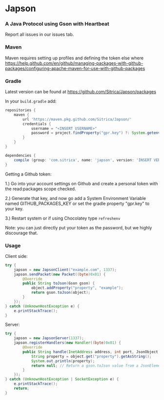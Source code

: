 # Japson
### A Java Protocol using Gson with Heartbeat

Report all issues in our issues tab.

### Maven
Maven requires setting up profiles and defining the token else where https://help.github.com/en/github/managing-packages-with-github-packages/configuring-apache-maven-for-use-with-github-packages

### Gradle
Latest version can be found at https://github.com/Sitrica/Japson/packages

In your `build.gradle` add: 
```groovy
repositories {
	maven {
		url 'https://maven.pkg.github.com/Sitrica/Japson/'
		credentials {
			username = "<INSERT USERNAME>"
			password = project.findProperty("gpr.key") ?: System.getenv("GITHUB_PACKAGES_KEY")
		}
	}
}

dependencies {
	compile (group: 'com.sitrica', name: 'japson', version: 'INSERT VERSION')
}
```
Getting a Github token:

1.) Go into your account settings on Github and create a personal token with the read:packages scope checked.

2.) Generate that key, and now go add a System Environment Variable named GITHUB_PACKAGES_KEY
or set the gradle property "gpr.key" to your key.

3.) Restart system or if using Chocolatey type `refreshenv`

Note: you can just directly put your token as the password, but we highly discourage that.

### Usage

Client side:
```java
try {
	japson = new JapsonClient("example.com", 1337);
	japson.sendPacket(new Packet((byte)0x01) {
		@Override
		public String toJson(Gson gson) {
			object.addProperty("property", "example");
			return gson.toJson(object);
		}
	});
} catch (UnknownHostException e) {
	e.printStackTrace();
}
```

Server:
```java
try {
	japson = new JapsonServer(1337);
	japson.registerHandlers(new Handler((byte)0x01) {
		@Override
		public String handle(InetAddress address, int port, JsonObject object) {
			String property = object.get("property").getAsString();
			System.out.println(property);
			return null; // Return a gson.toJson value from a JsonElement for a ReturnablePacket.
		}
	});
} catch (UnknownHostException | SocketException e) {
	e.printStackTrace();
	return;
}
```
